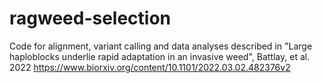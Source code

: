 # ragweed-selection
Code for alignment, variant calling and data analyses described in "Large haploblocks underlie rapid adaptation in an invasive weed", Battlay, et al. 2022 https://www.biorxiv.org/content/10.1101/2022.03.02.482376v2
